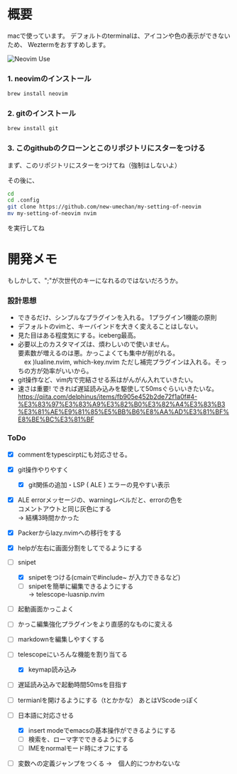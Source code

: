 # 概要
macで使っています。
デフォルトのterminalは、アイコンや色の表示ができないため、
Weztermをおすすめします。


![Neovim Use](https://github.com/user-attachments/assets/98fd6d6a-fed8-415f-9b25-f14dced2657a)


### 1. neovimのインストール
``` zsh
brew install neovim
```


### 2. gitのインストール
``` zsh
brew install git
```

### 3. このgithubのクローンとこのリポジトリにスターをつける

まず、このリポジトリにスターをつけてね（強制はしないよ）

その後に、
``` zsh
cd
cd .config
git clone https://github.com/new-umechan/my-setting-of-neovim
mv my-setting-of-neovim nvim
```
を実行してね

# 開発メモ
もしかして、";"が次世代の<leader>キーになれるのではないだろうか。

### 設計思想
- できるだけ、シンプルなプラグインを入れる。
  1プラグイン1機能の原則
- デフォルトのvimと、キーバインドを大きく変えることはしない。
- 見た目はある程度気にする。iceberg最高。
- 必要以上のカスタマイズは、煩わしいので使いません。<br>
  要素数が増えるのは悪。かっこよくても集中が削がれる。<br>
　ex )lualine.nvim, which-key.nvim
  ただし補完プラグインは入れる。そっちの方が効率がいいから。
- git操作など、vim内で完結させる系はがんがん入れていきたい。
- 速さは重要! できれば遅延読み込みを駆使して50msぐらいいきたいな。
  https://qiita.com/delphinus/items/fb905e452b2de72f1a0f#4-%E3%83%97%E3%83%A9%E3%82%B0%E3%82%A4%E3%83%B3%E3%81%AE%E9%81%85%E5%BB%B6%E8%AA%AD%E3%81%BF%E8%BE%BC%E3%81%BF

### ToDo
- [x] commentをtypescirptにも対応させる。
- [x] git操作やりやすく
	- [x] git関係の追加・LSP ( ALE ) エラーの見やすい表示
- [x] ALE errorメッセージの、warningレベルだと、errorの色を<br>
	  コメントアウトと同じ灰色にする<br>
	  → 結構3時間かかった
- [x] Packerからlazy.nvimへの移行をする
- [x] helpが左右に画面分割をしてでるようにする
- [ ] snipet
	- [x] snipetをつける(cmainで#include~ が入力できるなど)
    - [ ] snipetを簡単に編集できるようにする<br>
          → telescope-luasnip.nvim
- [ ] 起動画面かっこよく
- [ ] かっこ編集強化プラグインをより直感的なものに変える
- [ ] markdownを編集しやすくする
- [ ] telescopeにいろんな機能を割り当てる
    - [x] keymap読み込み
- [ ] 遅延読み込みで起動時間50msを目指す
- [ ] termianlを開けるようにする（<space>tとかかな）
      あとはVScodeっぽく
- [ ] 日本語に対応させる
    - [x] insert modeでemacsの基本操作ができるようにする
    - [ ] 検索を、ローマ字でできるようにする
    - [ ] IMEをnormalモード時にオフにする

- [ ] 変数への定義ジャンプをつくる →　個人的につかわないな

